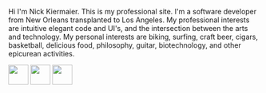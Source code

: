 Hi I'm Nick Kiermaier.  This is my professional site.
I'm a software developer from New Orleans transplanted to Los Angeles.
My professional interests are intuitive elegant code and UI's, and the intersection between the arts and technology.
My personal interests are biking, surfing, craft beer, cigars, basketball, delicious food, philosophy, guitar, biotechnology, and other epicurean activities.

[<img src="/assets/img/icons/github_icon.png" style="width:40px">](https://github.com/nkiermaier/)
[<img src="/assets/img/icons/stack_overflow_icon.png" style="width:40px">](http://stackoverflow.com/users/1821450/nick-kiermaier)
[<img src="/assets/img/icons/linkedin_icon.png" style="width:40px">](https://www.linkedin.com/in/nick-kiermaier-a7a324ba)